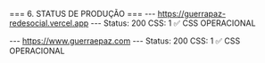 === 6. STATUS DE PRODUÇÃO ===
--- https://guerrapaz-redesocial.vercel.app ---
Status: 200
CSS: 1
✅ CSS OPERACIONAL

--- https://www.guerraepaz.com ---
Status: 200
CSS: 1
✅ CSS OPERACIONAL

